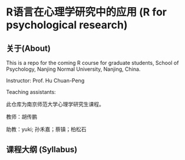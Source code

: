 # R语言在心理学研究中的应用 (R for psychological research)

## 关于(About)
This is a repo for the coming R course for graduate students, School of Psychology, Nanjing Normal University, Nanjing, China.

Instructor: Prof. Hu Chuan-Peng

Teaching assistants: 

此仓库为南京师范大学心理学研究生课程。

教师：胡传鹏

助教：yuki; 孙禾嘉；蔡镇；柏松石

## 课程大纲 (Syllabus)